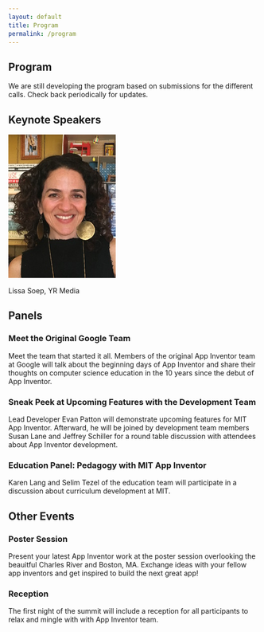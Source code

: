 ```yaml
---
layout: default
title: Program
permalink: /program
---
```


## Program

We are still developing the program based on submissions for the different calls. Check back periodically for updates.

## Keynote Speakers

![Lissa Soep](assets/images/lissa-small.jpg)

Lissa Soep, YR Media
## Panels

### Meet the Original Google Team

Meet the team that started it all. Members of the original App Inventor team at Google will talk about the beginning days of App Inventor and share their thoughts on computer science education in the 10 years since the debut of App Inventor.

### Sneak Peek at Upcoming Features with the Development Team

Lead Developer Evan Patton will demonstrate upcoming features for MIT App Inventor. Afterward, he will be joined by development team members Susan Lane and Jeffrey Schiller for a round table discussion with attendees about App Inventor development.

### Education Panel: Pedagogy with MIT App Inventor

Karen Lang and Selim Tezel of the education team will participate in a discussion about curriculum development at MIT.

## Other Events

### Poster Session

Present your latest App Inventor work at the poster session overlooking the beauitful Charles River and Boston, MA. Exchange ideas with your fellow app inventors and get inspired to build the next great app!

### Reception

The first night of the summit will include a reception for all participants to relax and mingle with with App Inventor team.
